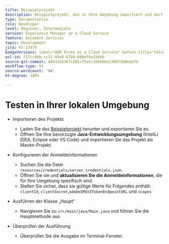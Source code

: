 ```yaml
---
title: Beispielprojekt
description: Beispielprojekt, das in Ihre Umgebung importiert und dort ausgeführt werden kann.
type: Documentation
role: Developer
level: Beginner, Intermediate
version: Experience Manager as a Cloud Service
feature: Document Services
topic: Development
jira: KT-17479
badgeVersions: label="AEM Forms as a Cloud Service" before-title="false"
exl-id: f1fcc4bb-cc31-45e8-b7bb-688ef6a236bb
source-git-commit: 48433a5367c281cf5a1c106b08a1306f1b0e8ef4
workflow-type: ht
source-wordcount: '94'
ht-degree: 100%

---
```


# Testen in Ihrer lokalen Umgebung

* Importieren des Projekts

   * Laden Sie das [Beispielprojekt](./assets/formsdocumentservices.zip) herunter und exportieren Sie es.
   * Öffnen Sie Ihre bevorzugte **Java-Entwicklungsumgebung** (IntelliJ IDEA, Eclipse oder VS Code) und importieren Sie das Projekt als Maven-Projekt.
* Konfigurieren der Anmeldeinformationen

   * Suchen Sie die Datei `resources/credentials/server_credentials.json`.
   * Öffnen Sie sie und **aktualisieren Sie die Anmeldeinformationen**, die für Ihre Umgebung spezifisch sind.
   * Stellen Sie sicher, dass sie gültige Werte für Folgendes enthält:
     `clientId`, `clientSecret`,`adobeIMSV3TokenEndpointURL` und
     `scopes`

* Ausführen der Klasse „Haupt“

   * Navigieren Sie zu `src/main/java/Main.java` und führen Sie die Hauptmethode aus

* Überprüfen der Ausführung
   * Überprüfen Sie die Ausgabe im Terminal-Fenster.
